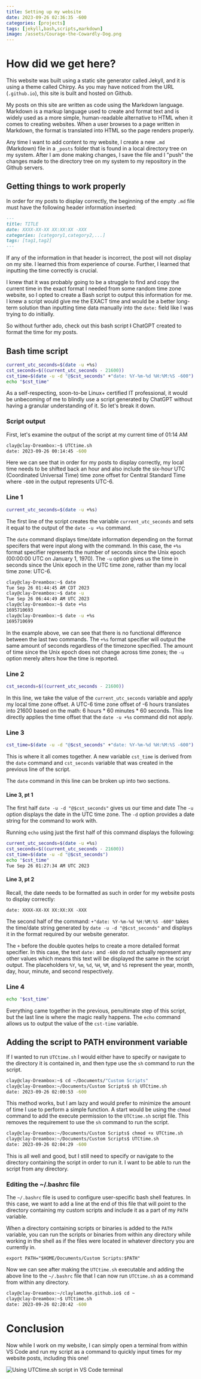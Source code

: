 ```yaml
---
title: Setting up my website
date: 2023-09-26 02:36:35 -600
categories: [projects]
tags: [jekyll,bash,scripts,markdown]
image: /assets/Courage-the-Cowardly-Dog.png
---
```


# How did we get here?

This website was built using a static site generator called Jekyll, and it is using a theme called Chirpy. As you may have noticed from the URL (`.github.io`), this site is built and hosted on Github.

My posts on this site are written as code using the Markdown language. Markdown is a markup language used to create and format text and is widely used as a more simple, human-readable alternative to HTML when it comes to creating websites. When a user browses to a page written in Markdown, the format is translated into HTML so the page renders properly.

Any time I want to add content to my website, I create a new `.md` (Markdown) file in a `_posts` folder that is found in a local directory tree on my system. After I am done making changes, I save the file and I "push" the changes made to the directory tree on my system to my repository in the Github servers.

## Getting things to work properly

In order for my posts to display correctly, the beginning of the empty `.md` file must have the following header information inserted:

```md
---
title: TITLE
date: XXXX-XX-XX XX:XX:XX -XXX
categories: [category1,category2,...]
tags: [tag1,tag2]
---
```

If any of the information in that header is incorrect, the post will not display on my site. I learned this from experience of course. Further, I learned that inputting the time correctly is crucial.

I knew that it was probably going to be a struggle to find and copy the current time in the exact format I needed from some random time zone website, so I opted to create a Bash script to output this information for me. I knew a script would give me the EXACT time and would be a better long-term solution than inputting time data manually into the `date:` field like I was trying to do initially. 


So without further ado, check out this bash script ~~I~~ ChatGPT created to format the time for my posts.

## Bash time script

```bash
current_utc_seconds=$(date -u +%s)
cst_seconds=$((current_utc_seconds - 21600))
cst_time=$(date -u -d "@$cst_seconds" +"date: %Y-%m-%d %H:%M:%S -600")
echo "$cst_time"
```

As a self-respecting, soon-to-be Linux+ certified IT professional, it would be unbecoming of me to blindly use a script generated by ChatGPT without having a granular understanding of it. So let's break it down.

### Script output

First, let's examine the output of the script at my current time of 01:14 AM

```bash
clay@clay-Dreambox:~$ UTCtime.sh
date: 2023-09-26 00:14:45 -600
```

Here we can see that in order for my posts to display correctly, my local time needs to be shifted back an hour and also include the six-hour UTC (Coordinated Universal Time) time zone offset for Central Standard Time where `-600` in the output represents UTC-6.

### Line 1

```bash
current_utc_seconds=$(date -u +%s)
```

The first line of the script creates the variable `current_utc_seconds` and sets it equal to the output of the `date -u +%s` command.

The `date` command displays time/date information depending on the format specifers that were input along with the command. In this case, the `+%s` format specifier represents the number of seconds since the Unix epoch (00:00:00 UTC on January 1, 1970). The `-u` option gives us the time in seconds since the Unix epoch in the UTC time zone, rather than my local time zone: UTC-6.


```bash
clay@clay-Dreambox:~$ date
Tue Sep 26 01:44:45 AM CDT 2023
clay@clay-Dreambox:~$ date -u
Tue Sep 26 06:44:49 AM UTC 2023
clay@clay-Dreambox:~$ date +%s
1695710693
clay@clay-Dreambox:~$ date -u +%s
1695710699
```

In the example above, we can see that there is no functional difference between the last two commands. The `+%s` format specifier will output the same amount of seconds regardless of the timezone specified. The amount of time since the Unix epoch does not change across time zones; the `-u` option merely alters how the time is reported.

### Line 2

```bash
cst_seconds=$((current_utc_seconds - 21600))
```

In this line, we take the value of the `current_utc_seconds` variable and apply my local time zone offset. A UTC-6 time zone offset of -6 hours translates into 21600 based on the math: 6 hours * 60 minutes * 60 seconds. This line directly applies the time offset that the `date -u +%s` command did not apply. 


### Line 3

```bash
cst_time=$(date -u -d "@$cst_seconds" +"date: %Y-%m-%d %H:%M:%S -600")
```

This is where it all comes together. A new variable `cst_time` is derived from the `date` command and `cst_seconds` variable that was created in the previous line of the script.

The `date` command in this line can be broken up into two sections. 

#### Line 3, pt 1

The first half `date -u -d "@$cst_seconds"` gives us our time and date
    The `-u` option displays the date in the UTC time zone.
    The `-d` option provides a date string for the command to work with. 


Running `echo` using just the first half of this command displays the following:

```bash
current_utc_seconds=$(date -u +%s)
cst_seconds=$((current_utc_seconds - 21600))
cst_time=$(date -u -d "@$cst_seconds")
echo "$cst_time"
Tue Sep 26 01:27:34 AM UTC 2023
```

#### Line 3, pt 2

Recall, the date needs to be formatted as such in order for my website posts to display correctly:

`date: XXXX-XX-XX XX:XX:XX -XXX`

The second half of the command: `+"date: %Y-%m-%d %H:%M:%S -600"` takes the time/date string generated by `date -u -d "@$cst_seconds"` and displays it in the format required by our website generator. 

The `+` before the double quotes helps to create a more detailed format specifier. In this case, the text `date:` and `-600` do not actually represent any other values which means this text will be displayed the same in the script output. The placeholders `%Y`, `%m`, `%d`, `%H`, `%M`, and `%S` represent the year, month, day, hour, minute, and second respectively. 

### Line 4

```bash
echo "$cst_time"
```

Everything came together in the previous, penultimate step of this script, but the last line is where the magic really happens. The `echo` command allows us to output the value of the `cst-time` variable.


## Adding the script to PATH environment variable

If I wanted to run `UTCtime.sh` I would either have to specify or navigate to the directory it is contained in, and then type use the `sh` command to run the script.

```bash
clay@clay-Dreambox:~$ cd ~/Documents/"Custom Scripts"
clay@clay-Dreambox:~/Documents/Custom Scripts$ sh UTCtime.sh
date: 2023-09-26 02:00:53 -600
```

This method works, but I am lazy and would prefer to minimize the amount of time I use to perform a simple function. A start would be using the `chmod` command to add the execute permission to the `UTCtime.sh` script file. This removes the requirement to use the `sh` command to run the script.

```bash
clay@clay-Dreambox:~/Documents/Custom Scripts$ chmod +x UTCtime.sh
clay@clay-Dreambox:~/Documents/Custom Scripts$ UTCtime.sh
date: 2023-09-26 02:04:29 -600
```

This is all well and good, but I still need to specify or navigate to the directory containing the script in order to run it. I want to be able to run the script from any directory.

### Editing the ~/.bashrc file

The `~/.bashrc` file is used to configure user-specific bash shell features. In this case, we want to add a line at the end of this file that will point to the directory containing my custom scripts and include it as a part of my `PATH` variable. 

When a directory containing scripts or binaries is added to the `PATH` variable, you can run the scripts or binaries from within any directory while working in the shell as if the files were located in whatever directory you are currently in.

```
export PATH="$HOME/Documents/Custom Scripts:$PATH"
```

Now we can see after making the `UTCtime.sh` executable and adding the above line to the `~/.bashrc` file that I can now run `UTCtime.sh` as a command from within any directory.

```bash
clay@clay-Dreambox:~/claylamothe.github.io$ cd ~
clay@clay-Dreambox:~$ UTCtime.sh
date: 2023-09-26 02:20:42 -600
```

# Conclusion

Now while I work on my website, I can simply open a terminal from within VS Code and run my script as a command to quickly input times for my website posts, including this one!


![Using UTCtime.sh script in VS Code terminal](/assets/VSCodeTerminalTimeScript.png)




